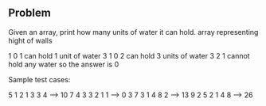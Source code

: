 ## Problem

Given an array, print how many units of water it can hold. array representing hight of walls

1 0 1 can hold 1 unit of water
3 1 0 2 can hold 3 units of water
3 2 1 cannot hold any water so the answer is 0



Sample test cases:

5 1 2 1 3 3 4 --> 10
7 4 3 3 2 1 1 --> 0
3 7 3 1 4 8 2 --> 13
9 2 5 2 1 4 8 --> 26

